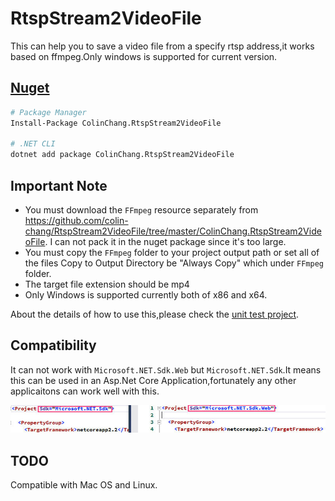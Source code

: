 # RtspStream2VideoFile

This can help you to save a video file from a specify rtsp address,it works based on ffmpeg.Only windows is supported for current version.

## [Nuget](https://www.nuget.org/packages/ColinChang.RtspStream2VideoFile/)
```sh
# Package Manager
Install-Package ColinChang.RtspStream2VideoFile

# .NET CLI
dotnet add package ColinChang.RtspStream2VideoFile
```

## Important Note
* You must download the `FFmpeg` resource separately from https://github.com/colin-chang/RtspStream2VideoFile/tree/master/ColinChang.RtspStream2VideoFile. I can not pack it in the nuget package since it's too large.
* You must copy the `FFmpeg` folder to your project output path or set all of the files Copy to Output Directory be "Always Copy" which under `FFmpeg` folder.
* The target file extension should be mp4
* Only Windows is supported currently both of x86 and x64.

About the details of how to use this,please check the [unit test project](https://github.com/colin-chang/RtspStream2VideoFile/tree/master/ColinChang.RtspStream2VideoFile.Test).

## Compatibility
It can not work with `Microsoft.NET.Sdk.Web` but `Microsoft.NET.Sdk`.It means this can be used in an Asp.Net Core Application,fortunately any other applicaitons can work well with this.

![compatibility](compatibility.jpg)

## TODO
Compatible with Mac OS and Linux.
